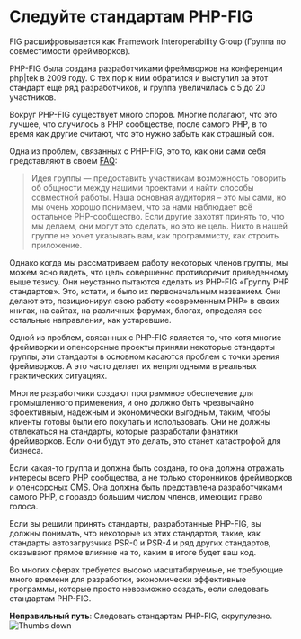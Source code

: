 # Следуйте стандартам PHP-FIG #

FIG расшифровывается как Framework Interoperability Group (Группа по совместимости фреймворков).

PHP-FIG была создана разработчиками фреймворков на конференции php|tek в 2009 году. С тех пор к ним обратился и выступил за этот стандарт еще ряд разработчиков, и группа увеличилась с 5 до 20 участников.

Вокруг PHP-FIG существует много споров. Многие полагают, что это лучшее, что случилось в PHP сообществе, после самого PHP, в то время как другие считают, что это нужно забыть как страшный сон.

Одна из проблем, связанных с PHP-FIG, это то, как они сами себя представляют в своем [FAQ](http://www.php-fig.org/faqs/):

> Идея группы — предоставить участникам возможность говорить об общности между нашими проектами и найти способы совместной работы. Наша основная аудитория – это мы сами, но мы очень хорошо понимаем, что за нами наблюдает всё остальное PHP-сообщество. Если другие захотят принять то, что мы делаем, они могут это сделать, но это не цель. Никто в нашей группе не хочет указывать вам, как программисту, как строить приложение.

Однако когда мы рассматриваем работу некоторых членов группы, мы можем ясно видеть, что цель совершенно противоречит приведенному выше тезису. Они неустанно пытаются сделать из PHP-FIG «Группу PHP стандартов». Это, кстати, и было их первоначальным названием. Они делают это, позиционируя свою работу «современным PHP» в своих книгах, на сайтах, на различных форумах, блогах, определяя все остальные направления, как устаревшие.

Одной из проблем, связанных с PHP-FIG является то, что хотя многие фреймворки и опенсорсные проекты приняли некоторые стандарты группы, эти стандарты в основном касаются проблем с точки зрения фреймворков. А это часто делает их непригодными в реальных практических ситуациях.

Многие разработчики создают программное обеспечение для промышленного применения, и оно должно быть чрезвычайно эффективным, надежным и экономически выгодным, таким, чтобы клиенты готовы были его покупать и использовать. Они не должны отвлекаться на стандарты, которые разработали фанатики фреймворков. Если они будут это делать, это станет катастрофой для бизнеса.

Если какая-то группа и должна быть создана, то она должна отражать интересы всего PHP сообщества, а не только сторонников фреймворков и опенсорсных CMS. Она должна быть представлена разработчиками самого PHP, с гораздо большим числом членов, имеющих право голоса.

Если вы решили принять стандарты, разработанные PHP-FIG, вы должны понимать, что некоторые из этих стандартов, такие, как стандарты автозагрузчика PSR-0 и PSR-4 и ряд других стандартов, оказывают прямое влияние на то, каким в итоге будет ваш код.

Во многих сферах требуется высоко масштабируемые, не требующие много времени для разработки, экономически эффективные программы, которые просто невозможно создать, если следовать стандартам PHP-FIG.

**Неправильный путь**: Следовать стандартам PHP-FIG, скрупулезно. ![Thumbs down](/img/thumbs-down.png)
